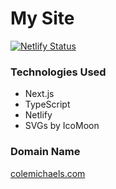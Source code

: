 # My Site

[![Netlify Status](https://api.netlify.com/api/v1/badges/b7c29f5e-2307-487f-8804-9b4fbd74969c/deploy-status)](https://app.netlify.com/sites/quizzical-bhabha-f721b2/deploys)

### Technologies Used
- Next.js
- TypeScript
- Netlify
- SVGs by IcoMoon

### Domain Name
[colemichaels.com](https://colemichaels.com)